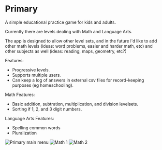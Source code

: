 # Primary

A simple educational practice game for kids and adults.

Currently there are levels dealing with Math and Language Arts.

The app is designed to allow other level sets, and in the future I'd like to add 
other math levels (ideas: word problems, easier and harder math, etc) and other subjects 
as well (ideas: reading, maps, geometry, etc?)

Features:
* Progressive levels.
* Supports multiple users.
* Can keep a log of answers in external csv files for record-keeping  purposes (eg homeschooling).

Math Features:
* Basic addition, subtration, multiplication, and division levelsets.
* Sorting if 1, 2, and 3 digit numbers.

Language Arts Features:
* Spelling common words
* Pluralization

![Primary main menu](http://quaap.com/D/media/pa.png)
![Math 1](http://quaap.com/D/media/pe.png)
![Math 2](http://quaap.com/D/media/pi.png)

